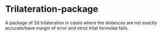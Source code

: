 # Trilateration-package
A package of 2d trilateration in cases where the distances are not exactly accurate/have margin of error and strict trilat formulae fails. 
